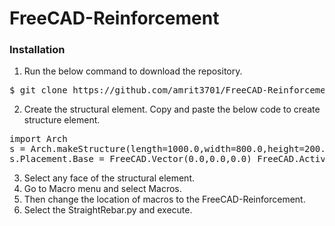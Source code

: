 # FreeCAD-Reinforcement

### Installation

1. Run the below command to download the repository.
<pre>$ git clone https://github.com/amrit3701/FreeCAD-Reinforcement.git</pre>
2. Create the structural element. Copy and paste the below code to create structure element.
<pre>
import Arch 
s = Arch.makeStructure(length=1000.0,width=800.0,height=200.0) 
s.Placement.Base = FreeCAD.Vector(0.0,0.0,0.0) FreeCAD.ActiveDocument.recompute()
</pre>
3. Select any face of the structural element.
4. Go to Macro menu and select Macros.
5. Then change the location of macros to the FreeCAD-Reinforcement.
6. Select the StraightRebar.py and execute. 
